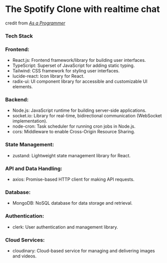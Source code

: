 # The Spotify Clone with realtime chat
credit from *[As a Programmer](https://youtu.be/4sbklcQ0EXc?si=yKSGvus3vJHgFX6R)*
### **Tech Stack**
### Frontend:
- React.js: Frontend framework/library for building user interfaces.
- TypeScript: Superset of JavaScript for adding static typing.
- Tailwind: CSS framework for styling user interfaces.
- lucide-react: Icon library for React.
- radix-ui: UI component library for accessible and customizable UI elements.
### Backend:
- Node.js: JavaScript runtime for building server-side applications.
- socket.io: Library for real-time, bidirectional communication (WebSocket implementation).
- node-cron: Task scheduler for running cron jobs in Node.js.
- cors: Middleware to enable Cross-Origin Resource Sharing.
### State Management:
- zustand: Lightweight state management library for React.
### API and Data Handling:
- axios: Promise-based HTTP client for making API requests.
### Database:
- MongoDB: NoSQL database for data storage and retrieval.
### Authentication:
- clerk: User authentication and management library.
### Cloud Services:
- cloudinary: Cloud-based service for managing and delivering images and videos.
